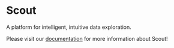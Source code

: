 # Scout
A platform for intelligent, intuitive data exploration.

Please visit our [documentation](https://washu-scout.readthedocs.io/en/latest/) for more information about Scout!
